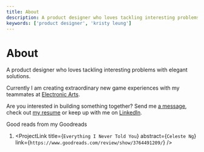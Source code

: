 ```yaml
---
title: About
description: A product designer who loves tackling interesting problems with elegant solutions.
keywords: ['product designer', 'kristy leung']
---
```


# About

A product designer who loves tackling interesting problems with elegant solutions.

Currently I am creating extraordinary new game experiences with my teammates at [Electronic Arts](https://www.ea.com/).

Are you interested in building something together? Send me [a message](mailto:kristy.leung11@gmail.com), check out [my resume](./Kristy-Leung-Product-Designer-Resume.pdf) or keep up with me on [LinkedIn](https://ca.linkedin.com/in/kristyleung).

<SectionHeader>Good reads from my Goodreads</SectionHeader>

1. <ProjectLink title={`Everything I Never Told You`} abstract={`Celeste Ng`} link={`https://www.goodreads.com/review/show/3764491209/`} />

